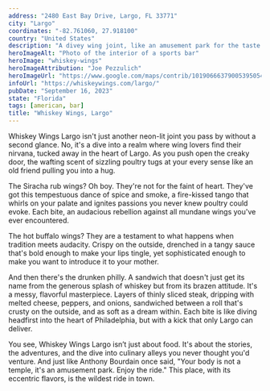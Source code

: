 ```yaml
---
address: "2480 East Bay Drive, Largo, FL 33771"
city: "Largo"
coordinates: "-82.761060, 27.918100"
country: "United States"
description: "A divey wing joint, like an amusement park for the taste buds"
heroImageAlt: "Photo of the interior of a sports bar"
heroImage: "whiskey-wings"
heroImageAttribution: "Joe Pezzulich"
heroImageUrl: "https://www.google.com/maps/contrib/101906663790053950545/photos/@27.9413188,-82.4871069,11z/data=!3m1!4b1!4m3!8m2!3m1!1e1?entry=ttu"
infoUrl: "https://whiskeywings.com/largo/"
pubDate: "September 16, 2023"
state: "Florida"
tags: [american, bar]
title: "Whiskey Wings, Largo"
---
```


Whiskey Wings Largo isn't just another neon-lit joint you pass by without a second glance. No, it's a dive into a realm where wing lovers find their nirvana, tucked away in the heart of Largo. As you push open the creaky door, the wafting scent of sizzling poultry tugs at your every sense like an old friend pulling you into a hug.

The Siracha rub wings? Oh boy. They're not for the faint of heart. They've got this tempestuous dance of spice and smoke, a fire-kissed tango that whirls on your palate and ignites passions you never knew poultry could evoke. Each bite, an audacious rebellion against all mundane wings you've ever encountered.

The hot buffalo wings? They are a testament to what happens when tradition meets audacity. Crispy on the outside, drenched in a tangy sauce that's bold enough to make your lips tingle, yet sophisticated enough to make you want to introduce it to your mother.

And then there's the drunken philly. A sandwich that doesn't just get its name from the generous splash of whiskey but from its brazen attitude. It's a messy, flavorful masterpiece. Layers of thinly sliced steak, dripping with melted cheese, peppers, and onions, sandwiched between a roll that's crusty on the outside, and as soft as a dream within. Each bite is like diving headfirst into the heart of Philadelphia, but with a kick that only Largo can deliver.

You see, Whiskey Wings Largo isn’t just about food. It's about the stories, the adventures, and the dive into culinary alleys you never thought you'd venture. And just like Anthony Bourdain once said, "Your body is not a temple, it's an amusement park. Enjoy the ride." This place, with its eccentric flavors, is the wildest ride in town.

